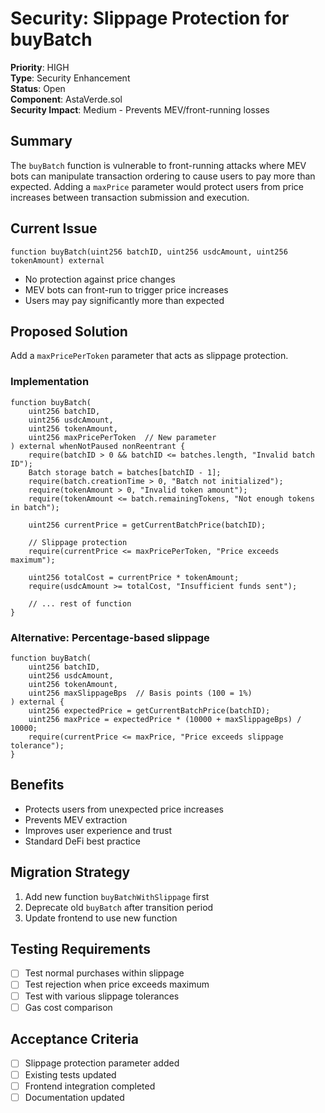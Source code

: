 # Security: Slippage Protection for buyBatch

**Priority**: HIGH  
**Type**: Security Enhancement  
**Status**: Open  
**Component**: AstaVerde.sol  
**Security Impact**: Medium - Prevents MEV/front-running losses  

## Summary
The `buyBatch` function is vulnerable to front-running attacks where MEV bots can manipulate transaction ordering to cause users to pay more than expected. Adding a `maxPrice` parameter would protect users from price increases between transaction submission and execution.

## Current Issue
```solidity
function buyBatch(uint256 batchID, uint256 usdcAmount, uint256 tokenAmount) external
```
- No protection against price changes
- MEV bots can front-run to trigger price increases
- Users may pay significantly more than expected

## Proposed Solution
Add a `maxPricePerToken` parameter that acts as slippage protection.

### Implementation

```solidity
function buyBatch(
    uint256 batchID, 
    uint256 usdcAmount, 
    uint256 tokenAmount,
    uint256 maxPricePerToken  // New parameter
) external whenNotPaused nonReentrant {
    require(batchID > 0 && batchID <= batches.length, "Invalid batch ID");
    Batch storage batch = batches[batchID - 1];
    require(batch.creationTime > 0, "Batch not initialized");
    require(tokenAmount > 0, "Invalid token amount");
    require(tokenAmount <= batch.remainingTokens, "Not enough tokens in batch");

    uint256 currentPrice = getCurrentBatchPrice(batchID);
    
    // Slippage protection
    require(currentPrice <= maxPricePerToken, "Price exceeds maximum");
    
    uint256 totalCost = currentPrice * tokenAmount;
    require(usdcAmount >= totalCost, "Insufficient funds sent");
    
    // ... rest of function
}
```

### Alternative: Percentage-based slippage
```solidity
function buyBatch(
    uint256 batchID,
    uint256 usdcAmount,
    uint256 tokenAmount,
    uint256 maxSlippageBps  // Basis points (100 = 1%)
) external {
    uint256 expectedPrice = getCurrentBatchPrice(batchID);
    uint256 maxPrice = expectedPrice * (10000 + maxSlippageBps) / 10000;
    require(currentPrice <= maxPrice, "Price exceeds slippage tolerance");
}
```

## Benefits
- Protects users from unexpected price increases
- Prevents MEV extraction
- Improves user experience and trust
- Standard DeFi best practice

## Migration Strategy
1. Add new function `buyBatchWithSlippage` first
2. Deprecate old `buyBatch` after transition period
3. Update frontend to use new function

## Testing Requirements
- [ ] Test normal purchases within slippage
- [ ] Test rejection when price exceeds maximum
- [ ] Test with various slippage tolerances
- [ ] Gas cost comparison

## Acceptance Criteria
- [ ] Slippage protection parameter added
- [ ] Existing tests updated
- [ ] Frontend integration completed
- [ ] Documentation updated